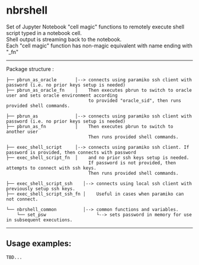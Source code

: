 # nbrshell
Set of Jupyter Notebook "cell magic" functions to remotely execute shell script typed in a notebook cell.   
Shell output is streaming back to the notebook.   
Each "cell magic" function has non-magic equivalent with name ending with "_fn"

---

Package structure :

    ├── pbrun_as_oracle       │--> connects using paramiko ssh client with password (i.e. no prior keys setup is needed)
    ├── pbrun_as_oracle_fn    │    Then executes pbrun to switch to oracle user and sets oracle environment according 
                                   to provided "oracle_sid", then runs provided shell commands.

    ├── pbrun_as              │--> connects using paramiko ssh client with password (i.e. no prior keys setup is needed)
    ├── pbrun_as_fn           │    Then executes pbrun to switch to another user
                                   Then runs provided shell commands.
    
    ├── exec_shell_script     │--> connects using paramiko ssh client. If password is provided, then connects with password
    ├── exec_shell_script_fn  │    and no prior ssh keys setup is needed.
                                   If password is not provided, then attempts to connect with ssh keys.
                                   Then runs provided shell commands.

    ├── exec_shell_script_ssh    │--> connects using local ssh client with previously setup ssh keys.
    ├── exec_shell_script_ssh_fn │    Useful in cases when paramiko can not connect.

    └── nbrshell_common          │--> common functions and variables.
        └── set_psw                   └--> sets password in memory for use in subsequent executions.

---

## Usage examples:
	TBD...
